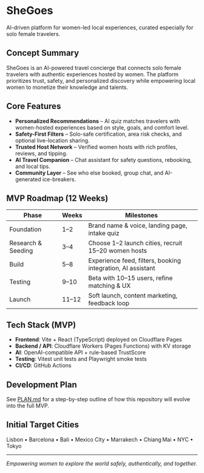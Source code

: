 # SheGoes

AI-driven platform for women-led local experiences, curated especially for solo female travelers.

## Concept Summary
SheGoes is an AI-powered travel concierge that connects solo female travelers with authentic experiences hosted by women. The platform prioritizes trust, safety, and personalized discovery while empowering local women to monetize their knowledge and talents.

## Core Features
- **Personalized Recommendations** – AI quiz matches travelers with women-hosted experiences based on style, goals, and comfort level.
- **Safety-First Filters** – Solo-safe certification, area risk checks, and optional live-location sharing.
- **Trusted Host Network** – Verified women hosts with rich profiles, reviews, and tipping.
- **AI Travel Companion** – Chat assistant for safety questions, rebooking, and local tips.
- **Community Layer** – See who else booked, group chat, and AI-generated ice-breakers.

## MVP Roadmap (12 Weeks)
| Phase | Weeks | Milestones |
|-------|-------|------------|
| Foundation | 1–2 | Brand name & voice, landing page, intake quiz |
| Research & Seeding | 3–4 | Choose 1–2 launch cities, recruit 15–20 women hosts |
| Build | 5–8 | Experience feed, filters, booking integration, AI assistant |
| Testing | 9–10 | Beta with 10–15 users, refine matching & UX |
| Launch | 11–12 | Soft launch, content marketing, feedback loop |

## Tech Stack (MVP)
- **Frontend**: Vite + React (TypeScript) deployed on Cloudflare Pages
- **Backend / API**: Cloudflare Workers (Pages Functions) with KV storage
- **AI**: OpenAI-compatible API + rule-based TrustScore
- **Testing**: Vitest unit tests and Playwright smoke tests
- **CI/CD**: GitHub Actions

## Development Plan
See [PLAN.md](./PLAN.md) for a step-by-step outline of how this repository will evolve into the full MVP.

## Initial Target Cities
Lisbon • Barcelona • Bali • Mexico City • Marrakech • Chiang Mai • NYC • Tokyo

---
*Empowering women to explore the world safely, authentically, and together.*
